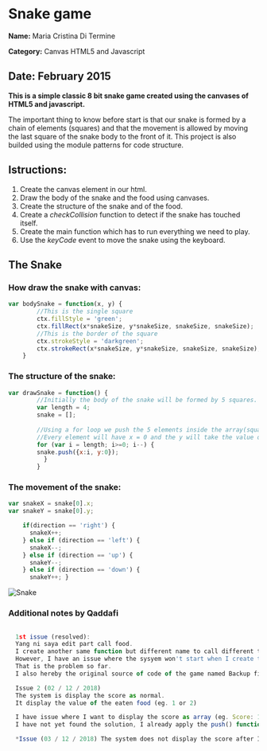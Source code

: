 # Snake game
**Name:** Maria Cristina Di Termine

**Category:** Canvas HTML5 and Javascript

**Date:** February 2015
----------------------------------------------------------------------

**This is a simple classic 8 bit snake game created using the canvases of HTML5 and javascript.**

The important thing to know before start is that our snake is formed by a chain of elements (squares) and that the movement is allowed by moving the last square of the snake body to the front of it. 
This project is also builded using the module patterns for code structure.

## Istructions:
1. Create the canvas element in our html.
2. Draw the body of the snake and the food using canvases.
3. Create the structure of the snake and of the food.
4. Create a _checkCollision_ function to detect if the snake has touched itself.
5. Create the main function which has to run everything we need to play.
6. Use the _keyCode_ event to move the snake using the keyboard.


## The Snake

### How draw the snake with canvas:

```js
var bodySnake = function(x, y) {
        //This is the single square
        ctx.fillStyle = 'green';
        ctx.fillRect(x*snakeSize, y*snakeSize, snakeSize, snakeSize);
        //This is the border of the square
        ctx.strokeStyle = 'darkgreen';
        ctx.strokeRect(x*snakeSize, y*snakeSize, snakeSize, snakeSize);
    }
```

### The structure of the snake:

```js
var drawSnake = function() {
        //Initially the body of the snake will be formed by 5 squares.
        var length = 4;
        snake = [];
        
        //Using a for loop we push the 5 elements inside the array(squares).
        //Every element will have x = 0 and the y will take the value of the index.
        for (var i = length; i>=0; i--) {
        snake.push({x:i, y:0});
          }  
        }
```
### The movement of the snake:

```js
var snakeX = snake[0].x;
var snakeY = snake[0].y;

    if(direction == 'right') { 
      snakeX++; 
    } else if (direction == 'left') { 
      snakeX--; 
    } else if (direction == 'up') { 
      snakeY--; 
    } else if (direction == 'down') { 
      snakeY++; }
```

![Snake](https://raw.githubusercontent.com/Mariacristina88/Snake-game/master/img/snake.png)

### Additional notes by Qaddafi
```js

  1st issue (resolved):
  Yang ni saya edit part call food. 
  I create another same function but different name to call different type of food.
  However, I have an issue where the sysyem won't start when I create the same function.
  That is the problem so far.
  I also hereby the original source of code of the game named Backup file.

  Issue 2 (02 / 12 / 2018)
  The system is display the score as normal. 
  It display the value of the eaten food (eg. 1 or 2)

  I have issue where I want to display the score as array (eg. Score: 1 , 1 , 2 , 1)
  I have not yet found the solution, I already apply the push() function but still haven't display the score as above.

  *Issue (03 / 12 / 2018) The system does not display the score after I put code at line 71 & 77 in draw.js file. 

```
